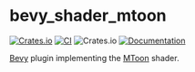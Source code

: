 # bevy_shader_mtoon

[![Crates.io](https://img.shields.io/crates/v/bevy_shader_mtoon.svg)](https://crates.io/crates/bevy_shader_mtoon)
[![CI](https://github.com/unavi-xyz/bevy_shader_mtoon/actions/workflows/ci.yml/badge.svg)](https://github.com/unavi-xyz/bevy_shader_mtoon/actions/workflows/ci.yml)
![Crates.io](https://img.shields.io/crates/l/bevy_shader_mtoon)
[![Documentation](https://docs.rs/bevy_shader_mtoon/badge.svg)](https://docs.rs/bevy_shader_mtoon)

[Bevy](https://bevyengine.org/) plugin implementing the [MToon](https://vrm.dev/en/univrm/shaders/shader_mtoon.html) shader.
